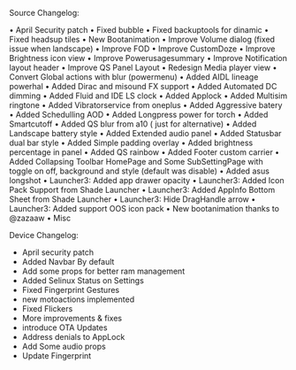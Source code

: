 Source Changelog:

• April Security patch
• Fixed bubble
• Fixed backuptools for dinamic
• Fixed headsup tiles
• New Bootanimation
• Improve Volume dialog (fixed issue when landscape)
• Improve FOD
• Improve CustomDoze
• Improve Brightness icon view
• Improve Powerusagesummary
• Improve Notification layout header
• Improve QS Panel Layout
• Redesign Media player view
• Convert Global actions with blur (powermenu)
• Added AIDL lineage powerhal
• Added Dirac and misound FX support
• Added Automated DC dimming
• Added Fluid and IDE LS clock
• Added Applock
• Added Multisim ringtone
• Added Vibratorservice from oneplus
• Added Aggressive batery
• Added Schedulling AOD
• Added Longpress power for torch
• Added Smartcutoff
• Added QS blur from a10 ( just for alternative)
• Added Landscape battery style
• Added Extended audio panel
• Added Statusbar dual bar style
• Added Simple padding overlay
• Added brightness percentage in panel
• Added QS rainbow
• Added Footer custom carrier
• Added Collapsing Toolbar HomePage and Some SubSettingPage with toggle on off, background and style (default was disable)
• Added asus longshot
• Launcher3: Added app drawer opacity
• Launcher3: Added Icon Pack Support from Shade Launcher
• Launcher3: Added AppInfo Bottom Sheet from Shade Launcher
• Launcher3: Hide DragHandle arrow
• Launcher3: Added support OOS icon pack
• New bootanimation thanks to @zazaaw
• Misc

Device Changelog:

* April security patch
* Added Navbar By default
* Add some props for better ram management
* Added Selinux Status on Settings
* Fixed Fingerprint Gestures
* new motoactions implemented
* Fixed Flickers
* More improvements & fixes
* introduce OTA Updates
* Address denials to AppLock
* Add Some audio props
* Update Fingerprint


